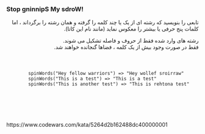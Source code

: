 <h3>Stop gninnipS My sdroW!</h3>
<div dir="rtl">
تابعی را بنویسید که رشته ای از یک یا چند کلمه را گرفته و همان رشته را برگرداند ، اما کلمات پنج حرفی یا بیشتر را معکوس نماید (مانند نام این کاتا).

رشته های وارد شده فقط از حروف و فاصله تشکیل می شوند.
<br>
فقط در صورت وجود بیش از یک کلمه ، فضاها گنجانده خواهند شد.
</div>
<code>
    <pre>
        spinWords("Hey fellow warriors") => "Hey wollef sroirraw" 
        spinWords("This is a test") => "This is a test" 
        spinWords("This is another test") => "This is rehtona test"
    </pre>
</code>
<br>
<br>
<br>
https://www.codewars.com/kata/5264d2b162488dc400000001